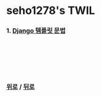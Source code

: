 # seho1278's TWIL
### 1. [Django 템플릿 문법](/%EC%A0%95%EC%84%B8%ED%98%B8/django-template/README.md)

<br>

<br>

<br>

<br>

<br>

### [위로](#1-front) / [뒤로](/README.md)